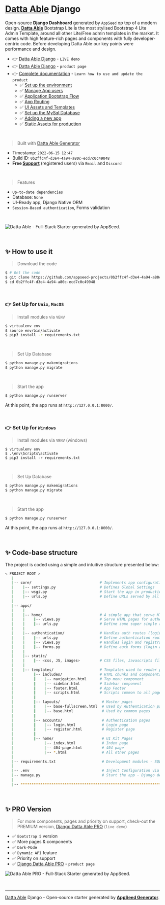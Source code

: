 # [Datta Able](https://appseed.us/generator/datta-able/) Django

Open-source **Django Dashboard** generated by `AppSeed` op top of a modern design. **[Datta Able](https://appseed.us/generator/datta-able/)** Bootstrap Lite is the most stylised Bootstrap 4 Lite Admin Template, around all other Lite/Free admin templates in the market. It comes with high feature-rich pages and components with fully developer-centric code. Before developing Datta Able our key points were performance and design.

- 👉 [Datta Able Django](https://django-datta-able.appseed-srv1.com/) - `LIVE demo`
- 👉 [Datta Able Django](https://appseed.us/product/datta-able/django/) - `product page`
- 👉 [Complete documentation](https://docs.appseed.us/products/django-dashboards/datta-able) - `Learn how to use and update the product`
  - ✅ [Set up the environment](https://docs.appseed.us/products/django-dashboards/datta-able#environment)
  - ✅ [Manage App users](https://docs.appseed.us/products/django-dashboards/datta-able#manage-app-users)
  - ✅ [Application Bootstrap Flow](https://docs.appseed.us/products/django-dashboards/datta-able#application-bootstrap-flow)
  - ✅ [App Routing](https://docs.appseed.us/products/django-dashboards/datta-able#project-routing)
  - ✅ [UI Assets and Templates](https://docs.appseed.us/products/django-dashboards/datta-able#ui-assets-and-templates)
  - ✅ [Set up the MySql Database](https://docs.appseed.us/products/django-dashboards/datta-able#set-up-the-mysql-database)
  - ✅ [Adding a new app](https://docs.appseed.us/products/django-dashboards/datta-able#adding-a-new-app)
  - ✅ [Static Assets for production](https://docs.appseed.us/products/django-dashboards/datta-able#static-assets-for-production)  

<br />

> Built with [Datta Able Generator](https://appseed.us/generator/datta-able/)

- Timestamp: `2022-06-15 12:47`
- Build ID: `0b2ffc4f-d3e4-4a94-a80c-ecd7c0c49048`
- **Free [Support](https://appseed.us/support/)** (registered users) via `Email` and `Discord`

<br />

> Features

- `Up-to-date dependencies`
- Database: `None`
- UI-Ready app, Django Native ORM
- `Session-Based authentication`, Forms validation

<br />

![Datta Able - Full-Stack Starter generated by AppSeed.](https://user-images.githubusercontent.com/51070104/168842521-ec98ecd5-489c-4a13-a9aa-0d47201d63de.png)

<br />





## ✨ How to use it

> Download the code 

```bash
$ # Get the code
$ git clone https://github.com/appseed-projects/0b2ffc4f-d3e4-4a94-a80c-ecd7c0c49048.git
$ cd 0b2ffc4f-d3e4-4a94-a80c-ecd7c0c49048
```

<br />

### 👉 Set Up for `Unix`, `MacOS` 

> Install modules via `VENV`  

```bash
$ virtualenv env
$ source env/bin/activate
$ pip3 install -r requirements.txt
```

<br />

> Set Up Database

```bash
$ python manage.py makemigrations
$ python manage.py migrate
```

<br />

> Start the app

```bash
$ python manage.py runserver
```

At this point, the app runs at `http://127.0.0.1:8000/`. 

<br />

### 👉 Set Up for `Windows` 

> Install modules via `VENV` (windows) 

```
$ virtualenv env
$ .\env\Scripts\activate
$ pip3 install -r requirements.txt
```

<br />

> Set Up Database

```bash
$ python manage.py makemigrations
$ python manage.py migrate
```

<br />

> Start the app

```bash
$ python manage.py runserver
```

At this point, the app runs at `http://127.0.0.1:8000/`. 

<br />

## ✨ Code-base structure

The project is coded using a simple and intuitive structure presented below:

```bash
< PROJECT ROOT >
   |
   |-- core/                               # Implements app configuration
   |    |-- settings.py                    # Defines Global Settings
   |    |-- wsgi.py                        # Start the app in production
   |    |-- urls.py                        # Define URLs served by all apps/nodes
   |
   |-- apps/
   |    |
   |    |-- home/                          # A simple app that serve HTML files
   |    |    |-- views.py                  # Serve HTML pages for authenticated users
   |    |    |-- urls.py                   # Define some super simple routes  
   |    |
   |    |-- authentication/                # Handles auth routes (login and register)
   |    |    |-- urls.py                   # Define authentication routes  
   |    |    |-- views.py                  # Handles login and registration  
   |    |    |-- forms.py                  # Define auth forms (login and register) 
   |    |
   |    |-- static/
   |    |    |-- <css, JS, images>         # CSS files, Javascripts files
   |    |
   |    |-- templates/                     # Templates used to render pages
   |         |-- includes/                 # HTML chunks and components
   |         |    |-- navigation.html      # Top menu component
   |         |    |-- sidebar.html         # Sidebar component
   |         |    |-- footer.html          # App Footer
   |         |    |-- scripts.html         # Scripts common to all pages
   |         |
   |         |-- layouts/                   # Master pages
   |         |    |-- base-fullscreen.html  # Used by Authentication pages
   |         |    |-- base.html             # Used by common pages
   |         |
   |         |-- accounts/                  # Authentication pages
   |         |    |-- login.html            # Login page
   |         |    |-- register.html         # Register page
   |         |
   |         |-- home/                      # UI Kit Pages
   |              |-- index.html            # Index page
   |              |-- 404-page.html         # 404 page
   |              |-- *.html                # All other pages
   |
   |-- requirements.txt                     # Development modules - SQLite storage
   |
   |-- .env                                 # Inject Configuration via Environment
   |-- manage.py                            # Start the app - Django default start script
   |
   |-- ************************************************************************
```

<br />



## ✨ PRO Version

> For more components, pages and priority on support, check-out the PREMIUM version, [Django Datta Able PRO](https://django-datta-able-pro.appseed-srv1.com/) (`live demo`)

- ✅ `Bootstrap 5` version
- ✅ More pages & components
- ✅ `Dark-Mode` 
- ✅ `Dynamic API` feature
- ✅ Priority on support 
- ✅ [Django Datta Able PRO](https://appseed.us/product/datta-able-pro/django/) - `product page`

![Datta Able PRO - Full-Stack Starter generated by AppSeed.](https://user-images.githubusercontent.com/51070104/170474361-a58da82b-fff9-4a59-81a8-7ab99f478f48.png)

<br />

---
[Datta Able](https://appseed.us/generator/datta-able/) Django - Open-source starter generated by **[AppSeed Generator](https://appseed.us/generator/)**.
